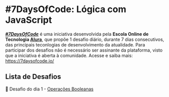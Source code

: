 # #7DaysOfCode: Lógica com JavaScript
***[#7DaysOfCode](https://7daysofcode.io/)*** é uma iniciativa desenvolvida pela **Escola Online de Tecnologia [Alura](https://www.alura.com.br/)**, que propõe 1 desafio diário, durante 7 dias consecutivos, das principais teconlogias de desenvolvimento da atualidade. Para participar dos desafios não é necessário ser assinante da plataforma, visto que a iniciativa é aberta à comunidade. Acesse e saiba mais: https://7daysofcode.io/

## Lista de Desafios
:open_file_folder: Desafio do dia 1 - [Operações Booleanas](https://github.com/josuelustosa/7DaysOfCode-LogicaJS/tree/main/src/pages/1-operacoes-booleanas)
